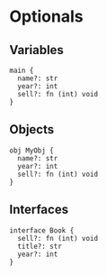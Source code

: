 # Optionals

## Variables
```the
main {
  name?: str
  year?: int
  sell?: fn (int) void
}
```

## Objects
```the
obj MyObj {
  name?: str
  year?: int
  sell?: fn (int) void
}
```

## Interfaces
```the
interface Book {
  sell?: fn (int) void
  title?: str
  year?: int
}
```
